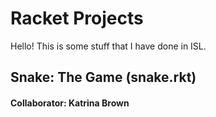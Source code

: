 # Racket Projects
Hello! This is some stuff that I have done in ISL.


## Snake: The Game (snake.rkt)
#### Collaborator: Katrina Brown


